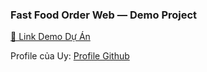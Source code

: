 ### Fast Food Order Web — Demo Project  
[🔗 Link Demo Dự Án](https://gia-uy.github.io/fast_food/) 

Profile của Uy: [Profile Github](https://gia-uy.github.io/)
